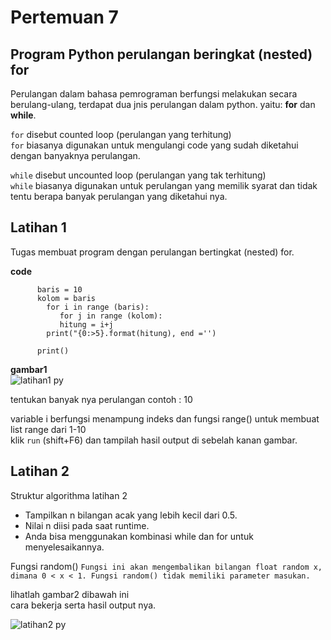 # Pertemuan 7
## Program Python perulangan beringkat (nested) for

Perulangan dalam bahasa pemrograman berfungsi melakukan secara berulang-ulang, terdapat dua jnis perulangan dalam python. yaitu: **for** dan **while**.

`for` disebut counted loop (perulangan yang terhitung)<br>
`for` biasanya digunakan untuk mengulangi code yang sudah diketahui dengan banyaknya perulangan.

`while` disebut uncounted loop (perulangan yang tak terhitung)<br>
`while` biasanya digunakan untuk perulangan yang memilik syarat dan tidak tentu berapa banyak perulangan yang diketahui nya.


## Latihan 1

Tugas membuat program dengan perulangan bertingkat (nested) for.

**code**

          baris = 10
          kolom = baris
            for i in range (baris):
               for j in range (kolom):
               hitung = i+j
            print("{0:>5}.format(hitung), end ='')

          print()

**gambar1**<br>
![latihan1 py](https://user-images.githubusercontent.com/72727632/98471046-43642f80-221c-11eb-8b3b-a0fef66e2932.png)

tentukan banyak nya perulangan contoh : 10


variable i berfungsi menampung indeks dan fungsi range() untuk membuat list range dari 1-10<br>
klik `run` (shift+F6) dan tampilah hasil output di sebelah kanan gambar.


## Latihan 2

Struktur algorithma latihan 2

- Tampilkan n bilangan acak yang lebih kecil dari 0.5.<br>
- Nilai n diisi pada saat runtime.<br>
- Anda bisa menggunakan kombinasi while dan for untuk menyelesaikannya.

Fungsi random()
`Fungsi ini akan mengembalikan bilangan float random x, dimana 0 < x < 1. Fungsi random() tidak memiliki parameter masukan.`

lihatlah gambar2 dibawah ini<br>
cara bekerja serta hasil output nya.

![latihan2 py](https://user-images.githubusercontent.com/72727632/98471081-83c3ad80-221c-11eb-8524-0a5144efa6da.png)
